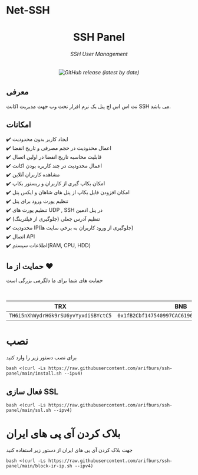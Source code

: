 # Net-SSH
<p align="center">
<h1 align="center"/>SSH Panel</h1>
<h6 align="center">SSH User Management<h6>
</p>

<p align="center">
<img alt="GitHub release (latest by date)" src="https://img.shields.io/github/v/release/arifburs/ssh-panel">
</p>

## معرفی <br>

نت اس اس اچ پنل یک نرم افزار تحت وب جهت مدیریت اکانت SSH می باشد.

## امکانات <br>

✔️ ایجاد کاربر بدون محدودیت <br>
✔️ اعمال محدودیت در حجم مصرفی و تاریخ انقضا<br>
✔️ قابلیت محاسبه تاریخ انقضا در اولین اتصال<br>
✔️ اعمال محدودیت در چند کاربره بودن اکانت<br>
✔️ مشاهده کاربران آنلاین<br>
✔️ امکان بکاپ گیری از کاربران و ریستور بکاپ<br>
✔️ امکان افزودن فایل بکاپ از پنل های شاهان و ایکس پنل<br>
✔️ تنظیم پورت ورود برای پنل<br>
✔️ تنظیم پورت های UDP , SSH در پنل ادمین<br>
✔️ تنظیم آدرس جعلی (جلوگیری از فیلترینگ) <br>
✔️ محدودیت IP(جلوگیری از ورود کاربران به برخی سایت ها)<br>
✔️ اتصال API<br>
✔️ اطلاعات سیستم(RAM, CPU, HDD)<br> 



## حمایت از ما :hearts:
حمایت های شما برای ما دلگرمی بزرگی است<br> 
<p align="left">
<a 
	/></a><br>
	
|                    TRX                   |                       BNB                         |                                           |
| ---------------------------------------- |:-------------------------------------------------:| -------------------------------------------------:|
| ```TH6i5nXhWydrHGk9rSU6yvYyxdiSBYctC5``` |  ```0x1fB2Cbf147540997CAC61968d237B65Ec386f5CA``` |  |	

</p>	

# نصب

برای نصب دستور زیر را وارد کنید<br>

```
bash <(curl -Ls https://raw.githubusercontent.com/arifburs/ssh-panel/main/install.sh --ipv4)
```

## فعال سازی SSL

```
bash <(curl -Ls https://raw.githubusercontent.com/arifburs/ssh-panel/main/ssl.sh --ipv4)
```

# بلاک کردن آی پی های ایران

جهت بلاک کردن آی پی های ایران از دستور زیر استفاده کنید

```
bash <(curl -Ls https://raw.githubusercontent.com/arifburs/ssh-panel/main/block-ir-ip.sh --ipv4)
```





